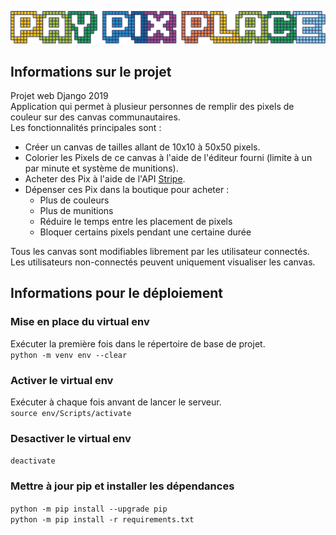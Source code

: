 ![Logo PayPixPlace](https://github.com/HE-Arc/PayPixPlace/blob/master/PayPixPlace/paypixplaceapp/static/paypixplaceapp/images/logoPPP.png)

## Informations sur le projet
Projet web Django 2019  
Application qui permet à plusieur personnes de remplir des pixels de couleur sur des canvas communautaires.  
Les fonctionnalités principales sont :
* Créer un canvas de tailles allant de 10x10 à 50x50 pixels.
* Colorier les Pixels de ce canvas à l'aide de l'éditeur fourni (limite à un par minute et système de munitions).
* Acheter des Pix à l'aide de l'API [Stripe](https://stripe.com/ch).
* Dépenser ces Pix dans la boutique pour acheter :
  * Plus de couleurs
  * Plus de munitions
  * Réduire le temps entre les placement de pixels
  * Bloquer certains pixels pendant une certaine durée

Tous les canvas sont modifiables librement par les utilisateur connectés. Les utilisateurs non-connectés peuvent uniquement visualiser les canvas.

## Informations pour le déploiement
### Mise en place du virtual env
Exécuter la première fois dans le répertoire de base de projet.  
`python -m venv env --clear`

### Activer le virtual env
Exécuter à chaque fois anvant de lancer le serveur.  
`source env/Scripts/activate`

### Desactiver le virtual env
`deactivate`

### Mettre à jour pip et installer les dépendances
`python -m pip install --upgrade pip`  
`python -m pip install -r requirements.txt`
